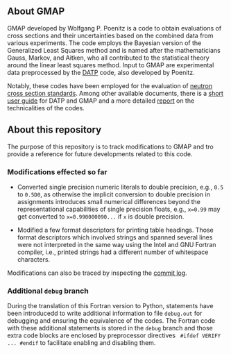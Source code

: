 ## About GMAP

GMAP developed by Wolfgang P. Poenitz is a code to obtain evaluations
of cross sections and their uncertainties based on the combined data
from various experiments. The code employs the Bayesian version
of the Generalized Least Squares method and is named after the
mathematicians Gauss, Markov, and Aitken, who all contributed
to the statistical theory around the linear least squares method.
Input to GMAP are experimental data preprocessed by the [DATP] code,
also developed by Poenitz. 

Notably, these codes have been employed for the evaluation
of [neutron cross section standards]. Among other available documents,
there is a [short user guide] for DATP and GMAP and a more detailed
[report] on the technicalities of the codes.

[DATP]: https://www-nds.iaea.org/IAES-NDS/DATP-Fortran
[neutron cross section standards]: https://www-nds.iaea.org/standards/
[short user guide]: https://www-nds.iaea.org/standards/Codes/GMA-User-Guide.pdf
[report]: https://www-nds.iaea.org/standards/Reports/ANL-NDM-139.pdf

## About this repository

The purpose of this repository is to track modifications to GMAP
and tro provide a reference for future developments related to this code.

### Modifications effected so far

- Converted single precision numeric literals to double precision, e.g.,
`0.5` to `0.5D0`, as otherwise the implicit conversion to double precision
in assignments introduces small numerical differences beyond the 
representational capabilities of single precision floats, e.g.,
`x=0.99` may get converted to `x=0.990000090...` if `x` is double precision.

- Modified a few format descriptors for printing table headings.
Those format descriptors which involved strings and spanned several lines
were not interpreted in the same way using the Intel and GNU Fortran
compiler, i.e., printed strings had a different number of whitespace
characters.

Modifications can also be traced by inspecting the 
[commit log](https://github.com/IAEA-NDS/GMAP-Fortran/commits/master).

### Additional `debug` branch

During the translation of this Fortran version to Python, statements have
been introducedd to write additional information to file `debug.out` for
debugging and ensuring the equivalence of the codes. The Fortran code
with these additional statements is stored in the `debug` branch and
those extra code blocks are enclosed by preprocessor directives `
#ifdef VERIFY ... #endif` to facilitate enabling and disabling them.
